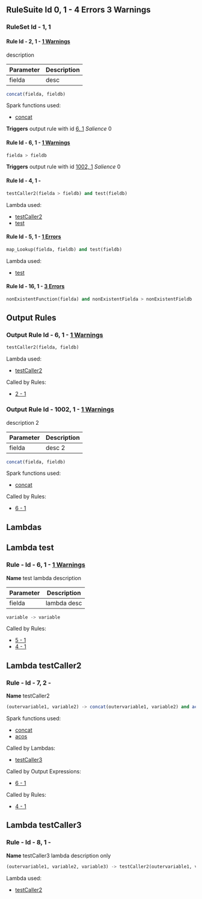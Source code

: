 
## RuleSuite Id 0, 1 <a name="ruleSuite_0_1"></a> - <span class="rule_error">4 Errors</span><span class="rule_warning"> 3 Warnings</span>



### RuleSet Id - 1, 1 <a name="ruleSet_1_1"></a>

#### Rule Id - 2, 1 <a name="rule_2_1"></a> -  <a href="../sampleDocsValidation/#Warnings_2_1" class="rule_warning">1 Warnings</a>
description

|Parameter|Description|
|---|---|
|fielda|desc|



    

```sql
concat(fielda, fieldb)
```

<div class="spark_functions_used comma-list">
<p>Spark functions used:</p>
<ul>

<li> <a target="_blank" href="https://spark.apache.org/docs/latest/api/sql/index.html#concat">concat</a> </li>
</ul>
</div>



__Triggers__ output rule with id <a href="#outputRule_6_1">6, 1</a> _Salience_ 0
 
#### Rule Id - 6, 1 <a name="rule_6_1"></a> -  <a href="../sampleDocsValidation/#Warnings_6_1" class="rule_warning">1 Warnings</a>




    

```sql
fielda > fieldb
```



__Triggers__ output rule with id <a href="#outputRule_1002_1">1002, 1</a> _Salience_ 0
 
#### Rule Id - 4, 1 <a name="rule_4_1"></a> - 




    

```sql
testCaller2(fielda > fieldb) and test(fieldb)
```

<div class="lambdas_used comma-list">
<p>Lambda used:</p>
<ul>

<li> <a href="#lambda_7_2">testCaller2</a> </li>

<li> <a href="#lambda_6_1">test</a> </li>
</ul>
</div>


 
#### Rule Id - 5, 1 <a name="rule_5_1"></a> -  <a href="../sampleDocsValidation/#Errors_5_1" class="rule_error">1 Errors</a>




    

```sql
map_Lookup(fielda, fieldb) and test(fieldb)
```

<div class="lambdas_used comma-list">
<p>Lambda used:</p>
<ul>

<li> <a href="#lambda_6_1">test</a> </li>
</ul>
</div>


 
#### Rule Id - 16, 1 <a name="rule_16_1"></a> -  <a href="../sampleDocsValidation/#Errors_16_1" class="rule_error">3 Errors</a>




    

```sql
nonExistentFunction(fielda) and nonExistentFielda > nonExistentFieldb
```


 



## Output Rules


### Output Rule Id - 6, 1 <a name="outputRule_6_1"></a> -  <a href="../sampleDocsValidation/#Warnings_6_1" class="rule_warning">1 Warnings</a>




    

```sql
testCaller2(fielda, fieldb)
```

<div class="lambdas_used comma-list">
<p>Lambda used:</p>
<ul>

<li> <a href="#lambda_7_2">testCaller2</a> </li>
</ul>
</div>



<div class="lambdas_used comma-list">
<p>Called by Rules:</p>
<ul>

<li> <a href="#rule_2_1">2 - 1</a> </li>
</ul>
</div>



### Output Rule Id - 1002, 1 <a name="outputRule_1002_1"></a> -  <a href="../sampleDocsValidation/#Warnings_1002_1" class="rule_warning">1 Warnings</a>
description 2

|Parameter|Description|
|---|---|
|fielda|desc 2|



    

```sql
concat(fielda, fieldb)
```

<div class="spark_functions_used comma-list">
<p>Spark functions used:</p>
<ul>

<li> <a target="_blank" href="https://spark.apache.org/docs/latest/api/sql/index.html#concat">concat</a> </li>
</ul>
</div>



<div class="lambdas_used comma-list">
<p>Called by Rules:</p>
<ul>

<li> <a href="#rule_6_1">6 - 1</a> </li>
</ul>
</div>



## Lambdas


## Lambda test
    
### Rule - Id - 6, 1 <a name="lambda_6_1"></a> -  <a href="../sampleDocsValidation/#Warnings_6_1" class="rule_warning">1 Warnings</a>
__Name__ test
lambda description

|Parameter|Description|
|---|---|
|fielda|lambda desc|



    

```sql
variable -> variable
```



<div class="lambdas_used comma-list">
<p>Called by Rules:</p>
<ul>

<li> <a href="#rule_5_1">5 - 1</a> </li>

<li> <a href="#rule_4_1">4 - 1</a> </li>
</ul>
</div>




## Lambda testCaller2
    
### Rule - Id - 7, 2 <a name="lambda_7_2"></a> - 
__Name__ testCaller2




    

```sql
(outervariable1, variable2) -> concat(outervariable1, variable2) and acos(fielda)
```

<div class="spark_functions_used comma-list">
<p>Spark functions used:</p>
<ul>

<li> <a target="_blank" href="https://spark.apache.org/docs/latest/api/sql/index.html#concat">concat</a> </li>

<li> <a target="_blank" href="https://spark.apache.org/docs/latest/api/sql/index.html#acos">acos</a> </li>
</ul>
</div>



<div class="lambdas_used comma-list">
<p>Called by Lambdas:</p>
<ul>

<li> <a href="#lambda_8_1">testCaller3</a> </li>
</ul>
</div>

<div class="lambdas_used comma-list">
<p>Called by Output Expressions:</p>
<ul>

<li> <a href="#outputRule_6_1">6 - 1</a> </li>
</ul>
</div>

<div class="lambdas_used comma-list">
<p>Called by Rules:</p>
<ul>

<li> <a href="#rule_4_1">4 - 1</a> </li>
</ul>
</div>




## Lambda testCaller3
    
### Rule - Id - 8, 1 <a name="lambda_8_1"></a> - 
__Name__ testCaller3
lambda description only



    

```sql
(outervariable1, variable2, variable3) -> testCaller2(outervariable1, variable2)
```

<div class="lambdas_used comma-list">
<p>Lambda used:</p>
<ul>

<li> <a href="#lambda_7_2">testCaller2</a> </li>
</ul>
</div>






